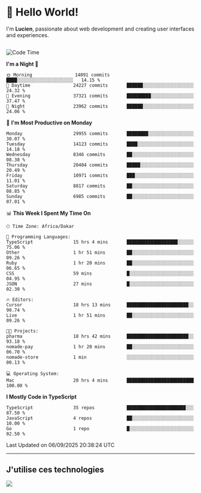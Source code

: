 # 👋 Hello World!

I'm **Lucien**, passionate about web development and creating user interfaces and experiences.

##

<!--START_SECTION:waka-->
![Code Time](http://img.shields.io/badge/Code%20Time-3%2C662%20hrs%2038%20mins-blue)

**I'm a Night 🦉** 

```text
🌞 Morning                14091 commits       ████░░░░░░░░░░░░░░░░░░░░░   14.15 % 
🌆 Daytime                24227 commits       ██████░░░░░░░░░░░░░░░░░░░   24.32 % 
🌃 Evening                37321 commits       █████████░░░░░░░░░░░░░░░░   37.47 % 
🌙 Night                  23962 commits       ██████░░░░░░░░░░░░░░░░░░░   24.06 % 
```
📅 **I'm Most Productive on Monday** 

```text
Monday                   29955 commits       ████████░░░░░░░░░░░░░░░░░   30.07 % 
Tuesday                  14123 commits       ████░░░░░░░░░░░░░░░░░░░░░   14.18 % 
Wednesday                8346 commits        ██░░░░░░░░░░░░░░░░░░░░░░░   08.38 % 
Thursday                 20404 commits       █████░░░░░░░░░░░░░░░░░░░░   20.49 % 
Friday                   10971 commits       ███░░░░░░░░░░░░░░░░░░░░░░   11.01 % 
Saturday                 8817 commits        ██░░░░░░░░░░░░░░░░░░░░░░░   08.85 % 
Sunday                   6985 commits        ██░░░░░░░░░░░░░░░░░░░░░░░   07.01 % 
```


📊 **This Week I Spent My Time On** 

```text
🕑︎ Time Zone: Africa/Dakar

💬 Programming Languages: 
TypeScript               15 hrs 4 mins       ███████████████████░░░░░░   75.06 % 
Other                    1 hr 51 mins        ██░░░░░░░░░░░░░░░░░░░░░░░   09.26 % 
Ruby                     1 hr 20 mins        ██░░░░░░░░░░░░░░░░░░░░░░░   06.65 % 
CSS                      59 mins             █░░░░░░░░░░░░░░░░░░░░░░░░   04.95 % 
JSON                     27 mins             █░░░░░░░░░░░░░░░░░░░░░░░░   02.30 % 

🔥 Editors: 
Cursor                   18 hrs 13 mins      ███████████████████████░░   90.74 % 
Live                     1 hr 51 mins        ██░░░░░░░░░░░░░░░░░░░░░░░   09.26 % 

🐱‍💻 Projects: 
pharma                   18 hrs 42 mins      ███████████████████████░░   93.18 % 
nomade-pay               1 hr 20 mins        ██░░░░░░░░░░░░░░░░░░░░░░░   06.70 % 
nomade-store             1 min               ░░░░░░░░░░░░░░░░░░░░░░░░░   00.13 % 

💻 Operating System: 
Mac                      20 hrs 4 mins       █████████████████████████   100.00 % 
```

**I Mostly Code in TypeScript** 

```text
TypeScript               35 repos            ██████████████████████░░░   87.50 % 
JavaScript               4 repos             ██░░░░░░░░░░░░░░░░░░░░░░░   10.00 % 
Go                       1 repo              █░░░░░░░░░░░░░░░░░░░░░░░░   02.50 % 
```




 Last Updated on 06/09/2025 20:38:24 UTC
<!--END_SECTION:waka-->
---

## J'utilise ces technologies

<p align="left">
  <a href="https://skillicons.dev">
    <img src="https://skillicons.dev/icons?i=ts,js,go,ruby,css,scss,tailwind,react,vite,nextjs,docker,figma,ableton" />
  </a>
</p>

